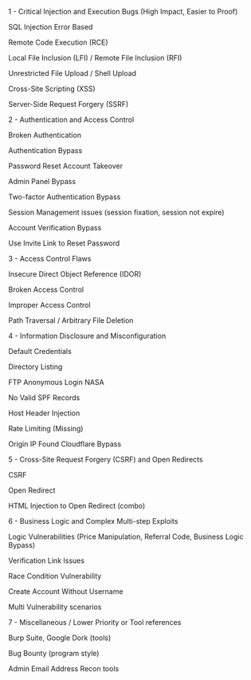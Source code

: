 1 - Critical Injection and Execution Bugs (High Impact, Easier to Proof)

SQL Injection Error Based

Remote Code Execution (RCE)

Local File Inclusion (LFI) / Remote File Inclusion (RFI)

Unrestricted File Upload / Shell Upload

Cross-Site Scripting (XSS)

Server-Side Request Forgery (SSRF)

2 - Authentication and Access Control

Broken Authentication

Authentication Bypass

Password Reset Account Takeover

Admin Panel Bypass

Two-factor Authentication Bypass

Session Management issues (session fixation, session not expire)

Account Verification Bypass

Use Invite Link to Reset Password

3 - Access Control Flaws

Insecure Direct Object Reference (IDOR)

Broken Access Control

Improper Access Control

Path Traversal / Arbitrary File Deletion

4 - Information Disclosure and Misconfiguration

Default Credentials

Directory Listing

FTP Anonymous Login NASA

No Valid SPF Records

Host Header Injection

Rate Limiting (Missing)

Origin IP Found Cloudflare Bypass

5 - Cross-Site Request Forgery (CSRF) and Open Redirects

CSRF

Open Redirect

HTML Injection to Open Redirect (combo)

6 - Business Logic and Complex Multi-step Exploits

Logic Vulnerabilities (Price Manipulation, Referral Code, Business Logic Bypass)

Verification Link Issues

Race Condition Vulnerability

Create Account Without Username

Multi Vulnerability scenarios

7 - Miscellaneous / Lower Priority or Tool references

Burp Suite, Google Dork (tools)

Bug Bounty (program style)

Admin Email Address Recon tools
